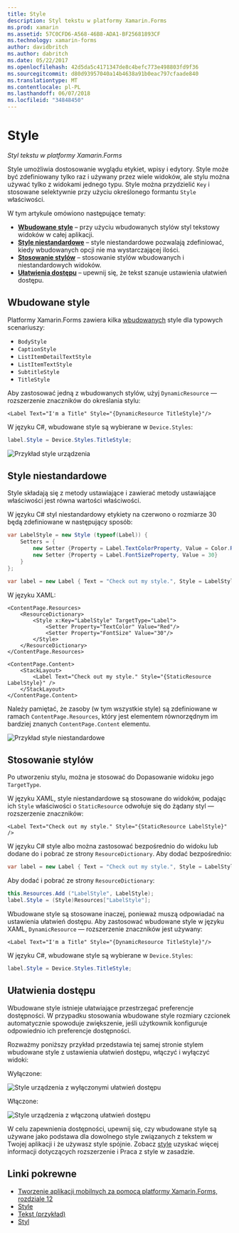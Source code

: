 ```yaml
---
title: Style
description: Styl tekstu w platformy Xamarin.Forms
ms.prod: xamarin
ms.assetid: 57C0CFD6-A568-46B8-ADA1-BF25681893CF
ms.technology: xamarin-forms
author: davidbritch
ms.author: dabritch
ms.date: 05/22/2017
ms.openlocfilehash: 42d5da5c4171347de8c4befc773e498803fd9f36
ms.sourcegitcommit: d80d93957040a14b4638a91b0eac797cfaade840
ms.translationtype: MT
ms.contentlocale: pl-PL
ms.lasthandoff: 06/07/2018
ms.locfileid: "34848450"
---
```

# <a name="styles"></a>Style

_Styl tekstu w platformy Xamarin.Forms_


Style umożliwia dostosowanie wyglądu etykiet, wpisy i edytory. Style może być zdefiniowany tylko raz i używany przez wiele widoków, ale stylu można używać tylko z widokami jednego typu.
Style można przydzielić `Key` i stosowane selektywnie przy użyciu określonego formantu `Style` właściwości.

W tym artykule omówiono następujące tematy:

- **[Wbudowane style](#Built-In_Styles)**  &ndash; przy użyciu wbudowanych stylów styl tekstowy widoków w całej aplikacji.
- **[Style niestandardowe](#Custom_Styles)**  &ndash; style niestandardowe pozwalają zdefiniować, kiedy wbudowanych opcji nie ma wystarczającej ilości.
- **[Stosowanie stylów](#Applying_Styles)**  &ndash; stosowanie stylów wbudowanych i niestandardowych widoków.
- **[Ułatwienia dostępu](#Accessibility)**  &ndash; upewnij się, że tekst szanuje ustawienia ułatwień dostępu.

<a name="Built-In_Styles" />

## <a name="built-in-styles"></a>Wbudowane style

Platformy Xamarin.Forms zawiera kilka [wbudowanych](http://developer.xamarin.com/api/type/Xamarin.Forms.Device+Styles/) style dla typowych scenariuszy:

- `BodyStyle`
- `CaptionStyle`
- `ListItemDetailTextStyle`
- `ListItemTextStyle`
- `SubtitleStyle`
- `TitleStyle`

Aby zastosować jedną z wbudowanych stylów, użyj `DynamicResource` — rozszerzenie znaczników do określania stylu:

```xaml
<Label Text="I'm a Title" Style="{DynamicResource TitleStyle}"/>
```

W języku C#, wbudowane style są wybierane w `Device.Styles`:

```csharp
label.Style = Device.Styles.TitleStyle;
```

![](styles-images/builtinstyles.png "Przykład style urządzenia")

<a name="Custom_Styles" />

## <a name="custom-styles"></a>Style niestandardowe

Style składają się z metody ustawiające i zawierać metody ustawiające właściwości jest równa wartości właściwości.

W języku C# styl niestandardowy etykiety na czerwono o rozmiarze 30 będą zdefiniowane w następujący sposób:

```csharp
var LabelStyle = new Style (typeof(Label)) {
    Setters = {
        new Setter {Property = Label.TextColorProperty, Value = Color.Red},
        new Setter {Property = Label.FontSizeProperty, Value = 30}
    }
};

var label = new Label { Text = "Check out my style.", Style = LabelStyle };
```

W języku XAML:

```xaml
<ContentPage.Resources>
    <ResourceDictionary>
        <Style x:Key="LabelStyle" TargetType="Label">
            <Setter Property="TextColor" Value="Red"/>
            <Setter Property="FontSize" Value="30"/>
        </Style>
    </ResourceDictionary>
</ContentPage.Resources>

<ContentPage.Content>
    <StackLayout>
        <Label Text="Check out my style." Style="{StaticResource LabelStyle}" />
    </StackLayout>
</ContentPage.Content>
```

Należy pamiętać, że zasoby (w tym wszystkie style) są zdefiniowane w ramach `ContentPage.Resources`, który jest elementem równorzędnym im bardziej znanych `ContentPage.Content` elementu.

![](styles-images/customstyle.png "Przykład style niestandardowe")

<a name="Applying_Styles" />

## <a name="applying-styles"></a>Stosowanie stylów

Po utworzeniu stylu, można je stosować do Dopasowanie widoku jego `TargetType`.

W języku XAML, style niestandardowe są stosowane do widoków, podając ich `Style` właściwości o `StaticResource` odwołuje się do żądany styl — rozszerzenie znaczników:

```xaml
<Label Text="Check out my style." Style="{StaticResource LabelStyle}" />
```

W języku C# style albo można zastosować bezpośrednio do widoku lub dodane do i pobrać ze strony `ResourceDictionary`. Aby dodać bezpośrednio:

```csharp
var label = new Label { Text = "Check out my style.", Style = LabelStyle };
```

Aby dodać i pobrać ze strony `ResourceDictionary`:

```csharp
this.Resources.Add ("LabelStyle", LabelStyle);
label.Style = (Style)Resources["LabelStyle"];
```

Wbudowane style są stosowane inaczej, ponieważ muszą odpowiadać na ustawienia ułatwień dostępu. Aby zastosować wbudowane style w języku XAML, `DynamicResource` — rozszerzenie znaczników jest używany:

```xaml
<Label Text="I'm a Title" Style="{DynamicResource TitleStyle}"/>
```

W języku C#, wbudowane style są wybierane w `Device.Styles`:

```csharp
label.Style = Device.Styles.TitleStyle;
```

## <a name="accessibility"></a>Ułatwienia dostępu

Wbudowane style istnieje ułatwiające przestrzegać preferencje dostępności. W przypadku stosowania wbudowane style rozmiary czcionek automatycznie spowoduje zwiększenie, jeśli użytkownik konfiguruje odpowiednio ich preferencje dostępności.

Rozważmy poniższy przykład przedstawia tej samej stronie stylem wbudowane style z ustawienia ułatwień dostępu, włączyć i wyłączyć widoki:

Wyłączone:

![](styles-images/pre-access.png "Style urządzenia z wyłączonymi ułatwień dostępu")

Włączone:

![](styles-images/post-access.png "Style urządzenia z włączoną ułatwień dostępu")

W celu zapewnienia dostępności, upewnij się, czy wbudowane style są używane jako podstawa dla dowolnego style związanych z tekstem w Twojej aplikacji i że używasz style spójnie. Zobacz [style](~/xamarin-forms/user-interface/styles/index.md) uzyskać więcej informacji dotyczących rozszerzenie i Praca z style w zasadzie.


## <a name="related-links"></a>Linki pokrewne

- [Tworzenie aplikacji mobilnych za pomocą platformy Xamarin.Forms, rozdziale 12](https://developer.xamarin.com/r/xamarin-forms/book/chapter12.pdf)
- [Style](~/xamarin-forms/user-interface/styles/index.md)
- [Tekst (przykład)](https://developer.xamarin.com/samples/xamarin-forms/UserInterface/Text)
- [Styl](https://developer.xamarin.com/api/type/Xamarin.Forms.Style/)
